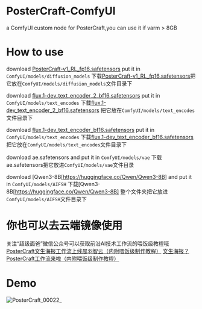 # PosterCraft-ComfyUI
a ComfyUI custom node for PosterCraft,you can use it if varm > 8GB
# How to use
download [PosterCraft-v1_RL_fp16.safetensors](https://pan.quark.cn/s/5eb286fddcae) put it in `ComfyUI/models/diffusion_models`
下载[PosterCraft-v1_RL_fp16.safetensors](https://pan.quark.cn/s/5eb286fddcae)把它放在`ComfyUI/models/diffusion_models`文件目录下

download [flux.1-dev_text_encoder_2_bf16.safetensors](https://pan.quark.cn/s/40c1c79f7638) put it in `ComfyUI/models/text_encodes`
下载[flux.1-dev_text_encoder_2_bf16.safetensors](https://pan.quark.cn/s/40c1c79f7638) 把它放在`ComfyUI/models/text_encodes`文件目录下

download [flux.1-dev_text_encoder_bf16.safetensors](https://pan.quark.cn/s/13ce0dba1b39) put it in `ComfyUI/models/text_encodes`
下载[flux.1-dev_text_encoder_bf16.safetensors](https://pan.quark.cn/s/13ce0dba1b39) 把它放在`ComfyUI/models/text_encodes`文件目录下

download ae.safetensors and put it in `ComfyUI/models/vae`
下载ae.safetensors把它放进`ComfyUI/models/vae`文件目录

download [Qwen3-8B[https://huggingface.co/Qwen/Qwen3-8B] and put it in `ComfyUI/models/AIFSH`
下载[Qwen3-8B[https://huggingface.co/Qwen/Qwen3-8B] 整个文件夹把它放进`ComfyUI/models/AIFSH`文件目录下

# 你也可以去云端镜像使用
关注“超级面爸”微信公众号可以获取前沿AI技术工作流的喂饭级教程哦
[PosterCraft文生海报工作流上线晨羽智云（内附喂饭级制作教程）](https://mp.weixin.qq.com/s/7RqBmfimRi3eqU-01O3TKA)
[文生海报？PosterCraft工作流来啦（内附喂饭级制作教程）](https://mp.weixin.qq.com/s/k5m7cj3Jd8HbDVeOU35qKg)
# Demo
![PosterCraft_00022_](https://github.com/user-attachments/assets/83e1b398-edb9-4832-b069-0a3155b3225e)
